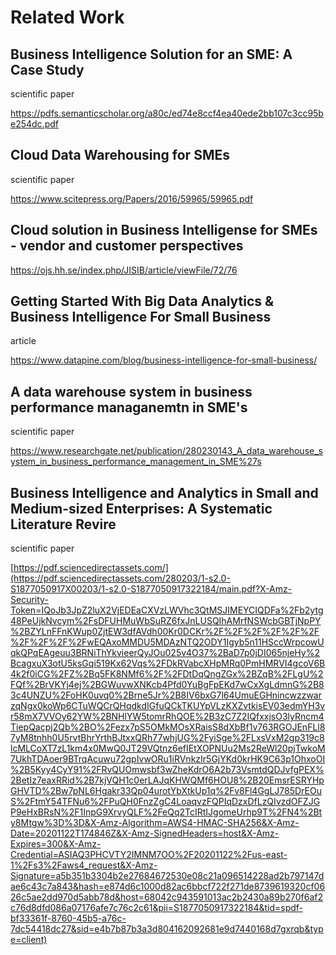 # Related Work

## Business Intelligence Solution for an SME: A Case Study

scientific paper

https://pdfs.semanticscholar.org/a80c/ed74e8ccf4ea40ede2bb107c3cc95be254dc.pdf


## Cloud Data Warehousing for SMEs

scientific paper

https://www.scitepress.org/Papers/2016/59965/59965.pdf

## Cloud solution in Business Intelligense for SMEs - vendor and customer perspectives

https://ojs.hh.se/index.php/JISIB/article/viewFile/72/76 


## Getting Started With Big Data Analytics & Business Intelligence For Small Business

article

https://www.datapine.com/blog/business-intelligence-for-small-business/

## A data warehouse system in business performance managanemtn in SME's

scientific paper

https://www.researchgate.net/publication/280230143_A_data_warehouse_system_in_business_performance_management_in_SME%27s

## Business Intelligence and Analytics in Small and Medium-sized Enterprises: A Systematic Literature Revire

scientific paper


[https://pdf.sciencedirectassets.com/](https://pdf.sciencedirectassets.com/280203/1-s2.0-S1877050917X00203/1-s2.0-S1877050917322184/main.pdf?X-Amz-Security-Token=IQoJb3JpZ2luX2VjEDEaCXVzLWVhc3QtMSJIMEYCIQDFa%2Fb2ytg48PeUjkNvcym%2FsDFUHMuWbSuRZ6fxJnLUSQIhAMrfNSWcbGBTjNpPY%2BZYLnFFnKWup0ZjtEW3dfAVdh00Kr0DCKr%2F%2F%2F%2F%2F%2F%2F%2F%2F%2FwEQAxoMMDU5MDAzNTQ2ODY1Igyb5n11HSccWrpcowUqkQPqEAgeuu3BRNiThYkvieerQyJOu025v4O37%2BaD7p0jDI065njeHy%2BcagxuX3otU5ksGqi519Kx62Vqs%2FDkRVabcXHpMRq0PmHMRVI4gcoV6B4k2f0iCG%2FZ%2Bq5FK8NMf6%2F%2FDtDqQngZGx%2BZqB%2FLgU%2FQf%2BrVKYj4ej%2BGWuvwXNKcb4Pfd0YuBgFpEKd7wCxXgLdmnG%2B83c4UNZU%2FoHK0uvq0%2Brne5Jr%2B8IV6bxG7l64UmuEGHnincwzzwarzqNgx0koWp6CTuWQCrQHqdkdIGfuQCkTKUYpVLzKXZvtkisEV03edmYH3vr58mX7VVOy62YW%2BNHlYW5tomrRhQOE%2B3zC7Z2IQfxxjsO3lyRncm4TiepQacpj2Qb%2BO%2Fezx7pS5OMkMOsXRaisS8dXbBf1v763RGOJEnFLl87yM8tnhh0U5rvtBhrYrthBJtxxQRh77whjUG%2FyiSge%2FLxsVxM2gp319c8lcMLCoXT7zL1km4x0MwQ0JT29VQtnz6efIEtXOPNUu2Ms2ReWl20pjTwkoM7UkhTDAoer9BTrqAcuwu72gpIvwORu1iRVnkzIr5GjYKd0krHK9C63p1OhxoOI%2B5Kyy4CyY91%2FRvQUOmwsbf3wZheKdrO6A2b73VsmtdQDJvfgPEX%2BetIz7eaxRRid%2B7kjVQH1c0erLAJqKHWQMf6HOU8%2B20EmsrESRYHpGHVTD%2Bw7pNL6Hgakr33Qp04urotYbXtkUp1q%2Fv8Fl4GgLJ785DrEOuS%2FtmY54TFNu6%2FPuQH0FnzZgC4LoaqvzFQPIqDzxDfLzQIvzdOFZJGP9eHxBRsN%2F1InpG9XrvyQLF%2FeQq2TcIRtIJgomeUrhp9T%2FN4%2Bty8Mtgw%3D%3D&X-Amz-Algorithm=AWS4-HMAC-SHA256&X-Amz-Date=20201122T174846Z&X-Amz-SignedHeaders=host&X-Amz-Expires=300&X-Amz-Credential=ASIAQ3PHCVTY2IMNM7OO%2F20201122%2Fus-east-1%2Fs3%2Faws4_request&X-Amz-Signature=a5b351b3304b2e27684672530e08c21a096514228ad2b797147dae6c43c7a843&hash=e874d6c1000d82ac6bbcf722f271de8739619320cf0626c5ae2dd970d5abb78d&host=68042c943591013ac2b2430a89b270f6af2c76d8dfd086a07176afe7c76c2c61&pii=S1877050917322184&tid=spdf-bf33361f-8760-45b5-a76c-7dc54418dc27&sid=e4b7b87b3a3d804162092681e9d7440168d7gxrqb&type=client)


